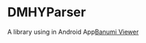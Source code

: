 # DMHYParser

A library using in Android App[Banumi Viewer](https://github.com/TanakaSakana/bangumi-viewer-dmhy)
